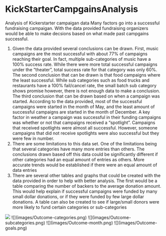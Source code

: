 # KickStarterCampgainsAnalysis
Analysis of Kickerstarter campaigan data
Many factors go into a successful fundraising campaigan. With the data provided fundraising organizers would be able to make decsions based on what made past campgains successful. 
1.	Given the data provided several conclusions can be drawn. First, music campaigns are the most successful with about 77% of campaigns reaching their goal. In fact, multiple sub-categories of music have a 100% success rate. While there were more total successful campaigns under the “theater”, total success rate for that category was only 60%. The second conclusion that can be drawn is that food campaigns where the least successful. While sub categories such as food trucks and restaurants have a 100% fail/cancel rate, the small batch sub category shows promise however, there is not enough data to make a conclusion. The third conclusion that can be drawn based on when a campaign was started. According to the data provided, most of the successful campaigns were started in the month of May, and the least amount of successful campaigns are started in the month of December. A key factor in weather a campaign was successful in their funding campaigns was whether or not that campaigns received a “spotlight”. Campaigns that received spotlights were almost all successful. However, someone campaigns that did not receive spotlights were also successful but they were few in number. 
2.	There are some limitations to this data set. One of the limitations being that several categories have many more entries than others. The conclusions drawn based off this data could be significantly different if other categories had an equal amount of entries as others. More accurate trends would be established if there were an equal amount of data entries
3.	 There are several other tables and graphs that could be created with the data provided in order to help with better analysis. The first would be a table comparing the number of backers to the average donation amount. This would help explain if successful campaigns were funded by many small dollar donations, or if they were funded by few large dollar donations. A table can also be created to see if large/small donors were more likely to fund certain categories or sub-categories

<img src="(images/Original_data.png)" width="100" >
![](images/Outcome-categories.png)
![](images/Outcome-subcategories.png)
![](images/Outcome-month.png)
![](images/Outcome-goals.png)
